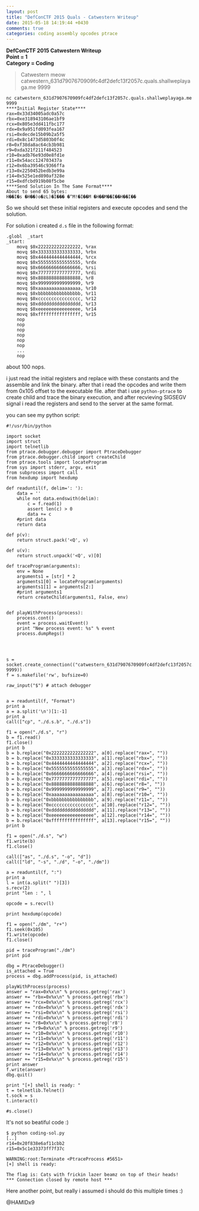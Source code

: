 ```yaml
---
layout: post
title: "DefConCTF 2015 Quals - Catwestern Writeup"
date: 2015-05-18 14:19:44 +0430
comments: true
categories: coding assembly opcodes ptrace
---
```


**DefConCTF 2015 Catwestern Writeup**  
**Point = 1**  
**Category = Coding**  

> Catwestern
> meow catwestern_631d7907670909fc4df2defc13f2057c.quals.shallweplayaga.me 9999

```
nc catwestern_631d7907670909fc4df2defc13f2057c.quals.shallweplayaga.me 9999
****Initial Register State****
rax=0x33d34005adc0a57c
rbx=0xe318943106ae1bf9
rcx=0x805e3dd411fbc177
rdx=0x9a951fd093fea167
rsi=0xdecde15b09b2a5f5
rdi=0x8c1473d5803b0f4c
r8=0xf38da8ac64cb3b981
r9=0xda321f211f484523
r10=0xadb76e93d0e8fd1e
r11=0x54acc124703437a
r12=0x6ba39546c9366ffa
r13=0x2250452bedb3e99a
r14=0x525e1ed890af328e
r15=0xdfcbd919b08f5cbe
****Send Solution In The Same Format****
About to send 65 bytes: 
H��I�s �H��)o�zL)�I��� �^M!�I��M �H��M��I��H��I��
```

So we should set these initial registers and execute opcodes and send the solution.

For solution i created `d.s` file in the following format:

```
.globl  _start
_start:
    movq $0x2222222222222222, %rax
    movq $0x3333333333333333, %rbx
    movq $0x4444444444444444, %rcx
    movq $0x5555555555555555, %rdx
    movq $0x6666666666666666, %rsi
    movq $0x7777777777777777, %rdi
    movq $0x8888888888888888, %r8
    movq $0x9999999999999999, %r9
    movq $0xaaaaaaaaaaaaaaaa, %r10
    movq $0xbbbbbbbbbbbbbbbb, %r11
    movq $0xcccccccccccccccc, %r12
    movq $0xdddddddddddddddd, %r13
    movq $0xeeeeeeeeeeeeeeee, %r14
    movq $0xffffffffffffffff, %r15
    nop
    nop
    nop
    nop
    nop
    nop
    ...
    nop

```

about 100 nops.

i just read the initial registers and replace with these constants and the assemble and link the binary.
after that i read the opcodes and write them from 0x105 offset to the executable file.
after that i use `python-ptrace` to create child and trace the binary execution, and after recvieving SIGSEGV signal i read the registers and send to the server at the same format. 

you can see my python script:

```
#!/usr/bin/python
 
import socket
import struct
import telnetlib
from ptrace.debugger.debugger import PtraceDebugger
from ptrace.debugger.child import createChild
from ptrace.tools import locateProgram
from sys import stderr, argv, exit
from subprocess import call
from hexdump import hexdump

def readuntil(f, delim=': '):
    data = ''
    while not data.endswith(delim):
        c = f.read(1)
        assert len(c) > 0
        data += c
    #print data
    return data

def p(v):
    return struct.pack('<Q', v)

def u(v):
    return struct.unpack('<Q', v)[0]

def traceProgram(arguments):
    env = None
    arguments1 = [str] * 2
    arguments1[0] = locateProgram(arguments)
    arguments1[1] = arguments[2:]
    #print arguments1
    return createChild(arguments1, False, env)
  
  
def playWithProcess(process):
    process.cont()
    event = process.waitEvent()
    print "New process event: %s" % event
    process.dumpRegs()
     



s = socket.create_connection(("catwestern_631d7907670909fc4df2defc13f2057c.quals.shallweplayaga.me", 9999))
f = s.makefile('rw', bufsize=0)

raw_input("$") # attach debugger


a = readuntil(f, "Format")
print a
a = a.split('\n')[1:-1]
print a
call(["cp", "./d.s.b", "./d.s"])

f1 = open("./d.s", "r")
b = f1.read()
f1.close()
print b
b = b.replace("0x2222222222222222", a[0].replace("rax=", ""))
b = b.replace("0x3333333333333333", a[1].replace("rbx=", ""))
b = b.replace("0x4444444444444444", a[2].replace("rcx=", ""))
b = b.replace("0x5555555555555555", a[3].replace("rdx=", ""))
b = b.replace("0x6666666666666666", a[4].replace("rsi=", ""))
b = b.replace("0x7777777777777777", a[5].replace("rdi=", ""))
b = b.replace("0x8888888888888888", a[6].replace("r8=", ""))
b = b.replace("0x9999999999999999", a[7].replace("r9=", ""))
b = b.replace("0xaaaaaaaaaaaaaaaa", a[8].replace("r10=", ""))
b = b.replace("0xbbbbbbbbbbbbbbbb", a[9].replace("r11=", ""))
b = b.replace("0xcccccccccccccccc", a[10].replace("r12=", ""))
b = b.replace("0xdddddddddddddddd", a[11].replace("r13=", ""))
b = b.replace("0xeeeeeeeeeeeeeeee", a[12].replace("r14=", ""))
b = b.replace("0xffffffffffffffff", a[13].replace("r15=", ""))
print b

f1 = open("./d.s", "w")
f1.write(b)
f1.close()

call(["as", "./d.s", "-o", "d"])
call(["ld", "-s", "./d", "-o", "./dm"])

a = readuntil(f, ":")
print a
l = int(a.split(" ")[3])
s.recv(2)
print "len : ", l

opcode = s.recv(l)

print hexdump(opcode)

f1 = open("./dm", "r+")
f1.seek(0x105)
f1.write(opcode)
f1.close()

pid = traceProgram("./dm")
print pid

dbg = PtraceDebugger()
is_attached = True
process = dbg.addProcess(pid, is_attached)

playWithProcess(process)
answer = "rax=0x%x\n" % process.getreg('rax')
answer += "rbx=0x%x\n" % process.getreg('rbx')
answer += "rcx=0x%x\n" % process.getreg('rcx')
answer += "rdx=0x%x\n" % process.getreg('rdx')
answer += "rsi=0x%x\n" % process.getreg('rsi')
answer += "rdi=0x%x\n" % process.getreg('rdi')
answer += "r8=0x%x\n" % process.getreg('r8')
answer += "r9=0x%x\n" % process.getreg('r9')
answer += "r10=0x%x\n" % process.getreg('r10')
answer += "r11=0x%x\n" % process.getreg('r11')
answer += "r12=0x%x\n" % process.getreg('r12')
answer += "r13=0x%x\n" % process.getreg('r13')
answer += "r14=0x%x\n" % process.getreg('r14')
answer += "r15=0x%x\n" % process.getreg('r15')
print answer
f.write(answer)
dbg.quit()

print "[+] shell is ready: "
t = telnetlib.Telnet()
t.sock = s
t.interact()

#s.close()
```

It's not so beatiful code :)

```
$ python coding-sol.py
[..]
r14=0x20f838e6af11cbb2
r15=0x5c1e33373ff7f37c

WARNING:root:Terminate <PtraceProcess #5651>
[+] shell is ready:

The flag is: Cats with frickin lazer beamz on top of their heads!
*** Connection closed by remote host ***
```

Here another point, but really i assumed i should do this multiple times :)

@HAMIDx9

